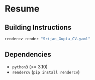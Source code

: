 # Resume

## Building Instructions

```bash
rendercv render "Srijan_Gupta_CV.yaml"
```

## Dependencies

- `python3` (>= 3.10)
- `rendercv` (`pip install rendercv`)
